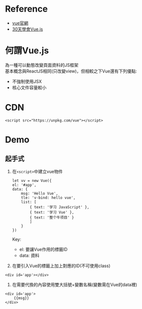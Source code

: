 # Reference
* [vue官網](https://cn.vuejs.org/v2/guide/)
* [30天學會Vue.js](http://ithelp.ithome.com.tw/users/20103396/ironman/1030)

# 何謂Vue.js
為一種可以動態改變頁面資料的JS框架      
基本概念與ReactJS相同(只改變view)，但相較之下Vue還有下列優點:
* 不強制使用JSX
* 核心文件容量較小      

# CDN
`<script src="https://unpkg.com/vue"></script>`

# Demo
## 起手式
1. 在`<script>`中建立vue物件
    ```
    let vv = new Vue({
    el: '#app',
    data: {
        msg: 'Hello Vue',
        tle: 'v-bind: hello vue',
        list: [
            { text: '学习 JavaScript' },
            { text: '学习 Vue' },
            { text: '整个牛项目' }
            ]
        }
    })
    ```
    Key:
    * el: 要讓Vue作用的標籤ID
    * data: 資料

1. 在要引入Vue的標籤上加上對應的ID(不可使用class)
```
<div id='app'></div>
```
1. 在需要代換的內容使用雙大括號+變數名稱(變數需在Vue的data裡)
```
<div id='app'>
    {{msg}}
</div>
```

